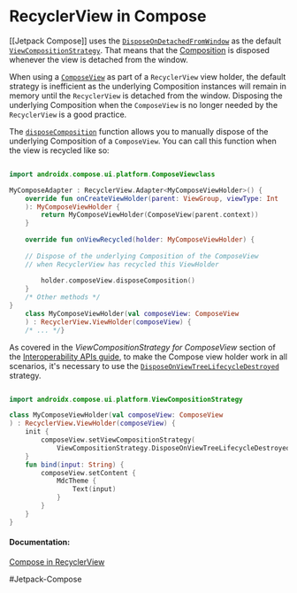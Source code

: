 # RecyclerView in Compose
[[Jetpack Compose]] uses the [`DisposeOnDetachedFromWindow`](https://developer.android.com/reference/kotlin/androidx/compose/ui/platform/ViewCompositionStrategy.DisposeOnDetachedFromWindow) as the default [`ViewCompositionStrategy`](https://developer.android.com/reference/kotlin/androidx/compose/ui/platform/ViewCompositionStrategy). That means that the [Composition](https://developer.android.com/jetpack/compose/lifecycle) is disposed whenever the view is detached from the window.

When using a [`ComposeView`](https://developer.android.com/reference/kotlin/androidx/compose/ui/platform/ComposeView) as part of a `RecyclerView` view holder, the default strategy is inefficient as the underlying Composition instances will remain in memory until the `RecyclerView` is detached from the window. Disposing the underlying Composition when the `ComposeView` is no longer needed by the `RecyclerView` is a good practice.

The [`disposeComposition`](https://developer.android.com/reference/kotlin/androidx/compose/ui/platform/AbstractComposeView#disposeComposition()) function allows you to manually dispose of the underlying Composition of a `ComposeView`. You can call this function when the view is recycled like so:

```kts

import androidx.compose.ui.platform.ComposeViewclass 

MyComposeAdapter : RecyclerView.Adapter<MyComposeViewHolder>() {    
	override fun onCreateViewHolder(parent: ViewGroup, viewType: Int
	): MyComposeViewHolder {        
		return MyComposeViewHolder(ComposeView(parent.context))    
	}    
	
	override fun onViewRecycled(holder: MyComposeViewHolder) {
	
	// Dispose of the underlying Composition of the ComposeView        
	// when RecyclerView has recycled this ViewHolder    
	
		holder.composeView.disposeComposition()    
	}    
	/* Other methods */
}
	class MyComposeViewHolder(val composeView: ComposeView
	) : RecyclerView.ViewHolder(composeView) {    
	/* ... */}

```

As covered in the _ViewCompositionStrategy for ComposeView_ section of the [Interoperability APIs guide](https://developer.android.com/jetpack/compose/interop/interop-apis#composition-strategy), to make the Compose view holder work in all scenarios, it's necessary to use the [`DisposeOnViewTreeLifecycleDestroyed`](https://developer.android.com/reference/kotlin/androidx/compose/ui/platform/ViewCompositionStrategy.DisposeOnViewTreeLifecycleDestroyed) strategy.

```kts

import androidx.compose.ui.platform.ViewCompositionStrategy

class MyComposeViewHolder(val composeView: ComposeView
) : RecyclerView.ViewHolder(composeView) {
	init { 
		composeView.setViewCompositionStrategy(
			ViewCompositionStrategy.DisposeOnViewTreeLifecycleDestroyed)
	}
	fun bind(input: String) {
		composeView.setContent {            
			MdcTheme {                
				Text(input)            
			}        
		}    
	}
}
```










#### Documentation:
[Compose in RecyclerView](https://developer.android.com/jetpack/compose/interop/compose-in-existing-ui#compose-recyclerview)


#Jetpack-Compose